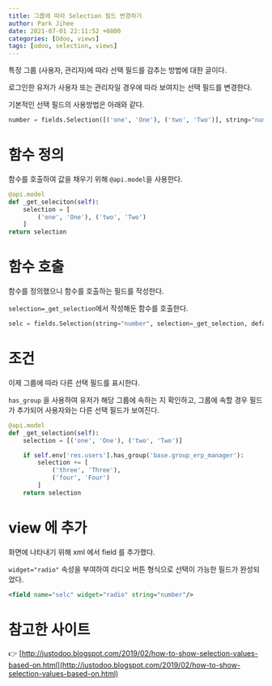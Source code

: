 ```yaml
---
title: 그룹에 따라 Selection 필드 변경하기
author: Park Jihee
date: 2021-07-01 22:11:52 +0800
categories: [Odoo, views]
tags: [odoo, selection, views]
---
```


특정 그룹 (사용자, 관리자)에 따라 선택 필드를 감추는 방법에 대한 글이다.

로그인한 유저가 사용자 또는 관리자일 경우에 따라 보여지는 선택 필드를 변경한다.

기본적인 선택 필드의 사용방법은 아래와 같다.

```python
number = fields.Selection([('one', 'One'), ('two', 'Two')], string="number")
```

# 함수 정의

함수를 호출하여 값을 채우기 위해 `@api.model`을 사용한다.

```python
@api.model
def _get_seleciton(self):
	selection = [
		('one', 'One'), ('two', 'Two')
	]
return selection
```

# 함수 호출

함수를 정의했으니 함수를 호출하는 필드를 작성한다.

`selection=_get_selection`에서 작성해둔 함수를 호출한다.

```python
selc = fields.Selection(string="number", selection=_get_selection, default="one")
```

# 조건

이제 그룹에 따라 다른 선택 필드를 표시한다.

`has_group` 을 사용하여 유저가 해당 그룹에 속하는 지 확인하고, 그룹에 속할 경우 필드가 추가되어 사용자와는 다른 선택 필드가 보여진다.

```python
@api.model
def _get_selection(self):
    selection = [('one', 'One'), ('two', 'Two')]

    if self.env['res.users'].has_group('base.group_erp_manager'):
        selection += [
            ('three', 'Three'),
            ('four', 'Four')
        ]
    return selection
```

# view 에 추가

화면에 나타내기 위해 xml 에서 field 를 추가했다.

`widget="radio"` 속성을 부여하여 라디오 버튼 형식으로 선택이 가능한 필드가 완성되었다.

```xml
<field name="selc" widget="radio" string="number"/>
```

# 참고한 사이트

👉 [http://justodoo.blogspot.com/2019/02/how-to-show-selection-values-based-on.html](http://justodoo.blogspot.com/2019/02/how-to-show-selection-values-based-on.html)

